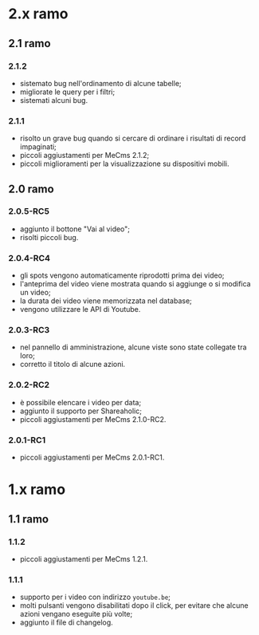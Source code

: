 # 2.x ramo
## 2.1 ramo
### 2.1.2
* sistemato bug nell'ordinamento di alcune tabelle;
* migliorate le query per i filtri;
* sistemati alcuni bug.

### 2.1.1
* risolto un grave bug quando si cercare di ordinare i risultati di record impaginati;
* piccoli aggiustamenti per MeCms 2.1.2;
* piccoli miglioramenti per la visualizzazione su dispositivi mobili.

## 2.0 ramo
### 2.0.5-RC5
* aggiunto il bottone "Vai al video";
* risolti piccoli bug.

### 2.0.4-RC4
* gli spots vengono automaticamente riprodotti prima dei video;
* l'anteprima del video viene mostrata quando si aggiunge o si modifica un video;
* la durata dei video viene memorizzata nel database;
* vengono utilizzare le API di Youtube.

### 2.0.3-RC3
* nel pannello di amministrazione, alcune viste sono state collegate tra loro;
* corretto il titolo di alcune azioni.

### 2.0.2-RC2
* è possibile elencare i video per data;
* aggiunto il supporto per Shareaholic;
* piccoli aggiustamenti per MeCms 2.1.0-RC2.

### 2.0.1-RC1
* piccoli aggiustamenti per MeCms 2.0.1-RC1.

# 1.x ramo
## 1.1 ramo
### 1.1.2
* piccoli aggiustamenti per MeCms 1.2.1.

### 1.1.1
* supporto per i video con indirizzo `youtube.be`;
* molti pulsanti vengono disabilitati dopo il click, per evitare che alcune azioni vengano eseguite più volte;
* aggiunto il file di changelog.
